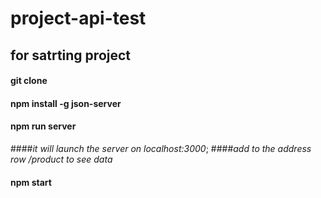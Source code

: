 # project-api-test

## for satrting project
#### git clone
#### npm install -g json-server
#### npm run server
####_it will launch the server on localhost:3000_; 
####_add to the address row  /product to see data_

#### npm start
